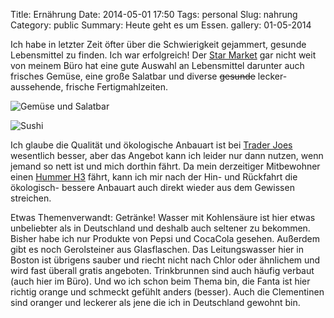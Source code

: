Title: Ernährung
Date: 2014-05-01 17:50
Tags: personal
Slug: nahrung
Category: public
Summary: Heute geht es um Essen.
gallery: 01-05-2014

Ich habe in letzter Zeit öfter über die Schwierigkeit gejammert, gesunde Lebensmittel zu finden. Ich war erfolgreich! Der [Star Market](http://www.shaws.com) gar nicht weit von meinem Büro hat eine gute Auswahl an Lebensmittel darunter auch frisches Gemüse, eine große Salatbar und diverse <del>gesunde</del> lecker-aussehende, frische Fertigmahlzeiten.

![Gemüse und Salatbar]({filename}/images/veggie.jpg "n0m n0m n0m")

![Sushi]({filename}/images/sushi.jpg "n0m n0m n0m")

Ich glaube die Qualität und ökologische Anbauart ist bei [Trader Joes](http://www.traderjoes.com) wesentlich besser, aber das Angebot kann ich leider nur dann nutzen, wenn jemand so nett ist und mich dorthin fährt. Da mein derzeitiger Mitbewohner einen [Hummer H3](http://de.wikipedia.org/wiki/Hummer_H3) fährt, kann ich mir nach der Hin- und Rückfahrt die ökologisch- bessere Anbauart auch direkt wieder aus dem Gewissen streichen.

Etwas Themenverwandt: Getränke! Wasser mit Kohlensäure ist hier etwas unbeliebter als in Deutschland und deshalb auch seltener zu bekommen. Bisher habe ich nur Produkte von Pepsi und CocaCola gesehen. Außerdem gibt es noch Gerolsteiner aus Glasflaschen. Das Leitungswasser hier in Boston ist übrigens sauber und riecht nicht nach Chlor oder ähnlichem und wird fast überall gratis angeboten. Trinkbrunnen sind auch häufig verbaut (auch hier im Büro). Und wo ich schon beim Thema bin, die Fanta ist hier richtig orange und schmeckt gefühlt anders (besser). Auch die Clementinen sind oranger und leckerer als jene die ich in Deutschland gewohnt bin.